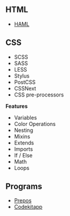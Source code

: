 ## HTML
- [HAML](http://haml.info/)

## CSS
- SCSS
- SASS
- LESS
- Stylus
- PostCSS
- CSSNext
- CSS pre-processors

**Features**
- Variables
- Color Operations
- Nesting
- Mixins
- Extends
- Imports
- If / Else
- Math
- Loops


## Programs
- [Prepos](https://prepros.io/)
- [Codekitapp](https://codekitapp.com/)
